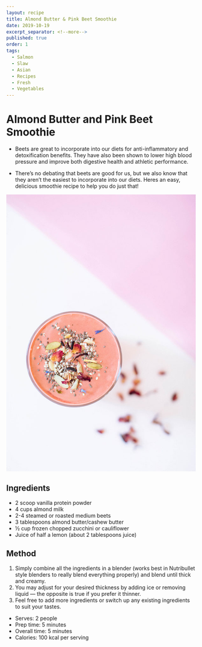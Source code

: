 ```yaml
---
layout: recipe
title: Almond Butter & Pink Beet Smoothie
date: 2019-10-19
excerpt_separator: <!--more-->
published: true
order: 1
tags:
  - Salmon
  - Slaw
  - Asian
  - Recipes
  - Fresh
  - Vegetables
---
```


# Almond Butter and Pink Beet Smoothie

- Beets are great to incorporate into our diets for anti-inflammatory and detoxification benefits. They have also been shown to lower high blood pressure and improve both digestive health and athletic performance.

- There’s no debating that beets are good for us, but we also know that they aren’t the easiest to incorporate into our diets. Heres an easy, delicious smoothie recipe to help you do just that!

<!--more-->

[![Almond Butter and Pink Beet Smoothie](/_uploads/almondandbeetsmoothieNEW.jpg)](/_uploads/almondandbeetsmoothieNEW.jpg)

## Ingredients

- 2 scoop vanilla protein powder
- 4 cups almond milk
- 2-4 steamed or roasted medium beets
- 3 tablespoons almond butter/cashew butter
- ½ cup frozen chopped zucchini or cauliflower
- Juice of half a lemon (about 2 tablespoons juice)

## Method

1. Simply combine all the ingredients in a blender (works best in Nutribullet style blenders to really blend everything properly) and blend until thick and creamy.
2. You may adjust for your desired thickness by adding ice or removing liquid — the opposite is true if you prefer it thinner.
3. Feel free to add more ingredients or switch up any existing ingredients to suit your tastes.

- Serves: 2 people
- Prep time: 5 minutes
- Overall time: 5 minutes
- Calories: 100 kcal per serving
